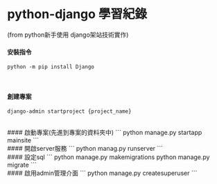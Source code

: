 # python-django 學習紀錄
(from python新手使用 django架站技術實作)<br>

#### 安裝指令
```
python -m pip install Django
```
<br>

#### 創建專案
```
django-admin startproject {project_name}
```

<br>
#### 啟動專案(先進到專案的資料夾中)
```
python manage.py startapp mainsite
```

<br>
#### 開啟server服務
```
python manag.py runserver
```

<br>
#### 設定sql
```
python manage.py makemigrations
python manage.py migrate
```

<br>
#### 啟用admin管理介面
```
python manage.py createsuperuser
```